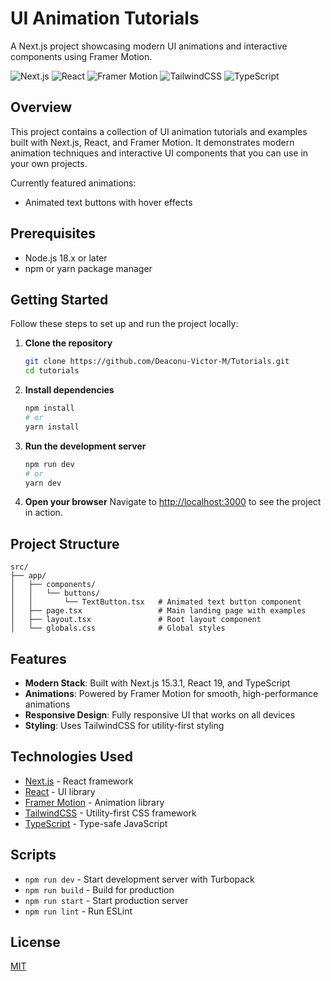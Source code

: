 # UI Animation Tutorials

A Next.js project showcasing modern UI animations and interactive components using Framer Motion.

![Next.js](https://img.shields.io/badge/Next.js-15.3.1-black)
![React](https://img.shields.io/badge/React-19.0.0-blue)
![Framer Motion](https://img.shields.io/badge/Framer_Motion-12.7.4-purple)
![TailwindCSS](https://img.shields.io/badge/TailwindCSS-4.0.0-teal)
![TypeScript](https://img.shields.io/badge/TypeScript-5.0.0-blue)

## Overview

This project contains a collection of UI animation tutorials and examples built with Next.js, React, and Framer Motion. It demonstrates modern animation techniques and interactive UI components that you can use in your own projects.

Currently featured animations:
- Animated text buttons with hover effects

## Prerequisites

- Node.js 18.x or later
- npm or yarn package manager

## Getting Started

Follow these steps to set up and run the project locally:

1. **Clone the repository**
   ```bash
   git clone https://github.com/Deaconu-Victor-M/Tutorials.git
   cd tutorials
   ```

2. **Install dependencies**
   ```bash
   npm install
   # or
   yarn install
   ```

3. **Run the development server**
   ```bash
   npm run dev
   # or
   yarn dev
   ```

4. **Open your browser**
   Navigate to [http://localhost:3000](http://localhost:3000) to see the project in action.

## Project Structure

```
src/
├── app/
│   ├── components/
│   │   └── buttons/
│   │       └── TextButton.tsx   # Animated text button component
│   ├── page.tsx                 # Main landing page with examples
│   ├── layout.tsx               # Root layout component
│   └── globals.css              # Global styles
```

## Features

- **Modern Stack**: Built with Next.js 15.3.1, React 19, and TypeScript
- **Animations**: Powered by Framer Motion for smooth, high-performance animations
- **Responsive Design**: Fully responsive UI that works on all devices
- **Styling**: Uses TailwindCSS for utility-first styling

## Technologies Used

- [Next.js](https://nextjs.org/) - React framework
- [React](https://react.dev/) - UI library
- [Framer Motion](https://www.framer.com/motion/) - Animation library
- [TailwindCSS](https://tailwindcss.com/) - Utility-first CSS framework
- [TypeScript](https://www.typescriptlang.org/) - Type-safe JavaScript

## Scripts

- `npm run dev` - Start development server with Turbopack
- `npm run build` - Build for production
- `npm run start` - Start production server
- `npm run lint` - Run ESLint

## License

[MIT](LICENSE)
